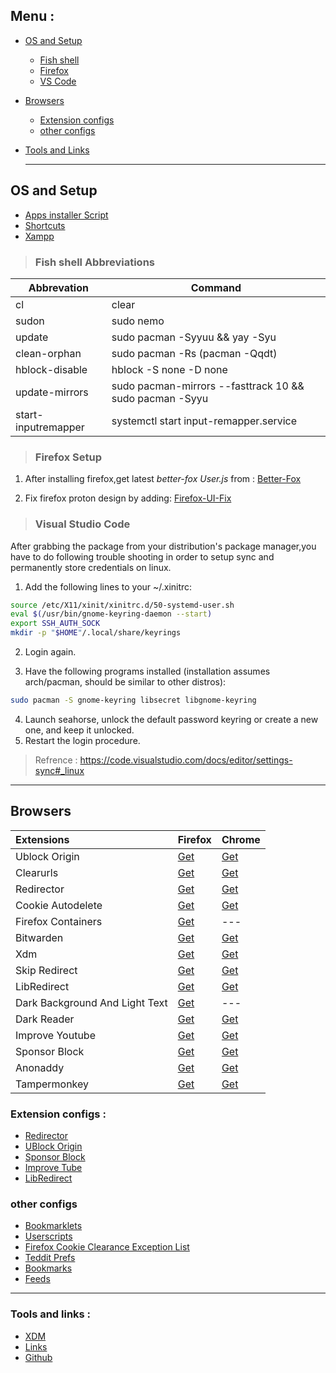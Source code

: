 ## Menu :
- [OS and Setup](#os-and-setup)
  - [Fish shell](#fish-shell-abbreviations) 
  - [Firefox](#firefox-setup)
  - [VS Code](#visual-studio-code)
- [Browsers](#browsers)
  - [Extension configs](#extension-configs) 
  - [other configs](#other-configs)
- [Tools and Links](#tools-and-links)


  ---

## OS and Setup 
- [Apps installer Script](https://raw.githubusercontent.com/fynks/configs/main/setup/setup.sh)
- [Shortcuts](https://raw.githubusercontent.com/fynks/configs/main/setup/custom_shortcuts)
- [Xampp](https://github.com/fynks/configs/blob/main/setup/xampp-htdocs.zip)

> ### Fish shell Abbreviations

| Abbrevation  | Command                           |
| ------------ | --------------------------------- |
| cl           | clear                             |
| sudon        | sudo nemo                         |
| update       | sudo pacman -Syyuu && yay -Syu    |
| clean-orphan | sudo pacman -Rs (pacman -Qqdt)    |
| hblock-disable | hblock -S none -D none          |
| update-mirrors | sudo pacman-mirrors --fasttrack 10 && sudo pacman -Syyu       |
| start-inputremapper | systemctl start input-remapper.service |


> ### Firefox Setup
1. After installing firefox,get latest _better-fox User.js_ from :
[Better-Fox](https://github.com/yokoffing/Better-Fox/blob/master/user.js)

2. Fix firefox proton design by adding: 
[Firefox-UI-Fix](https://github.com/black7375/Firefox-UI-Fix)


> ### Visual Studio Code
After grabbing the package from your distribution's package manager,you have to do following trouble shooting in order to setup sync and permanently store credentials on linux.


1. Add the following lines to your ~/.xinitrc:
```sh
source /etc/X11/xinit/xinitrc.d/50-systemd-user.sh
eval $(/usr/bin/gnome-keyring-daemon --start)
export SSH_AUTH_SOCK
mkdir -p "$HOME"/.local/share/keyrings
```
2. Login again.

3. Have the following programs installed (installation assumes arch/pacman, should be similar to other distros):
```sh
sudo pacman -S gnome-keyring libsecret libgnome-keyring
```
4. Launch seahorse, unlock the default password keyring or create a new one, and keep it unlocked.
5. Restart the login procedure.

>  Refrence : https://code.visualstudio.com/docs/editor/settings-sync#_linux
---

## Browsers

|**Extensions**                |**Firefox**                                                                      |**Chrome**                                                                                                 |
|:------------------------------|:---------------------------------------------------------------------------------|:-----------------------------------------------------------------------------------------------------------|
|Ublock Origin                 |[Get](https://addons.mozilla.org/en-GB/firefox/addon/ublock-origin/)             |[Get](https://chrome.google.com/webstore/detail/ublock-origin/cjpalhdlnbpafiamejdnhcphjbkeiagm)            |
|Clearurls                     |[Get](https://addons.mozilla.org/en-US/firefox/addon/clearurls/)                 |[Get](https://chrome.google.com/webstore/detail/clearurls/lckanjgmijmafbedllaakclkaicjfmnk/)               |
|Redirector                    |[Get](https://addons.mozilla.org/en-US/firefox/addon/redirector/)                |[Get](https://chrome.google.com/webstore/detail/redirector/ocgpenflpmgnfapjedencafcfakcekcd)               |
|Cookie Autodelete             |[Get](https://addons.mozilla.org/en-US/firefox/addon/cookie-autodelete/)         |[Get](https://chrome.google.com/webstore/detail/cookie-autodelete/fhcgjolkccmbidfldomjliifgaodjagh/)       |
|Firefox Containers            |[Get](https://addons.mozilla.org/en-US/firefox/addon/multi-account-containers/)  |---                                                                                                        |
|Bitwarden                     |[Get](https://addons.mozilla.org/en-US/firefox/addon/bitwarden-password-manager/)|[Get](https://chrome.google.com/webstore/detail/bitwarden-free-password-m/nngceckbapebfimnlniiiahkandclblb)|
|Xdm                           |[Get](https://addons.mozilla.org/en-US/firefox/addon/xdm-browser-monitor/)       |[Get](https://chrome.google.com/webstore/detail/xtreme-download-manager/dkckaoghoiffdbomfbbodbbgmhjblecj)  |
|Skip Redirect                 |[Get](https://addons.mozilla.org/en-US/firefox/addon/skip-redirect/)             |[Get](https://chrome.google.com/webstore/detail/skip-redirect/jaoafjdoijdconemdmodhbfpianehlon)            |
|LibRedirect                 |[Get](https://addons.mozilla.org/firefox/addon/libredirect/)             |[Get](https://github.com/libredirect/libredirect/blob/master/chromium.md)            |
|Dark Background And Light Text|[Get](https://addons.mozilla.org/en-US/firefox/addon/dark-background-light-text/)|---                                                                                                        |
|Dark Reader                   |[Get](https://addons.mozilla.org/en-US/firefox/addon/darkreader/)                |[Get](https://chrome.google.com/webstore/detail/dark-reader/eimadpbcbfnmbkopoojfekhnkhdbieeh)              |
|Improve Youtube               |[Get](https://addons.mozilla.org/en-US/firefox/addon/youtube-addon/)             |[Get](https://chrome.google.com/webstore/detail/improve-youtube-video-you/bnomihfieiccainjcjblhegjgglakjdd)|
|Sponsor Block               |[Get](https://addons.mozilla.org/en-US/firefox/addon/sponsorblock/)             |[Get](https://chrome.google.com/webstore/detail/mnjggcdmjocbbbhaepdhchncahnbgone)|
|Anonaddy                      |[Get](https://addons.mozilla.org/en-GB/firefox/addon/anonaddy/)                  |[Get](https://chrome.google.com/webstore/detail/anonaddy-anonymous-email/iadbdpnoknmbdeolbapdackdcogdmjpe) |
|Tampermonkey                  |[Get](https://addons.mozilla.org/en-US/firefox/addon/tampermonkey/)              |[Get](https://chrome.google.com/webstore/detail/tampermonkey/dhdgffkkebhmkfjojejmpbldmpobfkfo)             |

### Extension configs :
- [Redirector](https://raw.githubusercontent.com/fynks/configs/main/browsers/extensions/Redirector.json)
- [UBlock Origin](https://raw.githubusercontent.com/fynks/configs/main/browsers/extensions/u_block_origin_configs.txt)
- [Sponsor Block](https://raw.githubusercontent.com/fynks/configs/main/browsers/extensions/SponsorBlockConfig.json)
- [Improve Tube](https://raw.githubusercontent.com/fynks/configs/main/browsers/extensions/improvedtube.txt)
- [LibRedirect](https://raw.githubusercontent.com/fynks/configs/main/browsers/extensions/libredirect-settings.json)
### other configs
- [Bookmarklets](https://github.com/fynks/configs/blob/main/browsers/bookmarklets.md)
- [Userscripts](https://github.com/fynks/userscripts)
- [Firefox Cookie Clearance Exception List](https://raw.githubusercontent.com/fynks/configs/main/browsers/firefox/firefox_cookie_clearance_exception_list.md)
- [Teddit Prefs](https://raw.githubusercontent.com/fynks/configs/main/browsers/extensions/teddit_prefs.json)
- [Bookmarks](https://github.com/siqo/dash/tree/main/dist)
- [Feeds](https://github.com/siqo/dash/blob/main/dist/rss-feeds.opml)

---


### Tools and links :
- [XDM](https://github.com/subhra74/xdm)
- [Links](https://github.com/fynks/things/blob/main/links.md)
- [Github](https://github.com/fynks/configs)
